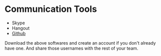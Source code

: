 # Communication Tools

- Skype
- Hangout
- [Github](http://github.com)

Download the above softwares and create an account if you don't already have one. And share those usernames with the rest of your team.
